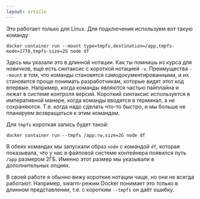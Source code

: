 ```yaml
---
layout: article
---
```


Это работает только для Linux. Для подключения используем вот такую команду:

```
docker container run --mount type=tmpfs,destination=/app,tmpfs-mode=1770,tmpfs-size=2G node df
```

Здесь мы указали это в длинной нотации. Как ты помнишь из курса для новичков, ещё есть синтаксис с короткой нотацией `-v`. Преимущества `--mount` в том, что команды становятся самодокументированными, и их становится проще понимать разработчикам, которые видят этот код впервые. Например, когда команды являются частью пайплайна и лежат в системе контроля версий. Короткий синтаксис используется в императивной манере, когда команды вводятся в терминал, а не сохраняются. Т.е. когда надо сделать что-то быстро, и мы больше не планируем возвращаться к этим командам.

Для `tmpfs` короткая запись будет такой:

```
docker container run --tmpfs /app:rw,size=2G node df
```

В обеих командах мы запускали образ `node` с командой `df`, которая показывала, что у нас в файловой системе контейнера появился путь `/app` размером 2ГБ. Именно этот размер мы указывали  в дополнительных опциях.

В своей работе я обычно вижу короткие нотации чаще, но они не всегда работают. Например, swarm-режим Docker понимает это только в длинном представлении, т.е. с коротким `--tmpfs` он даёт ошибку.
